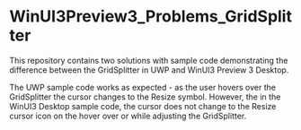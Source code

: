 # WinUI3Preview3_Problems_GridSplitter

This repository contains two solutions with sample code demonstrating the difference between the GridSplitter in UWP and WinUI3 Preview 3 Desktop.

The UWP sample code works as expected - as the user hovers over the GridSplitter the cursor changes to the Resize symbol. However, the in the WinUI3 Desktop sample code, the cursor does not change to the Resize cursor icon on the hover over or while adjusting the GridSplitter.
